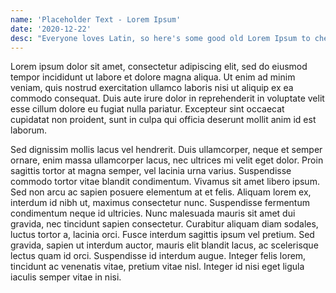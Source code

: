 ```yaml
---
name: 'Placeholder Text - Lorem Ipsum'
date: '2020-12-22'
desc: "Everyone loves Latin, so here's some good old Lorem Ipsum to cheer you up!"
---
```


Lorem ipsum dolor sit amet, consectetur adipiscing elit, sed do eiusmod tempor incididunt ut labore et dolore magna aliqua. Ut enim ad minim veniam, quis nostrud exercitation ullamco laboris nisi ut aliquip ex ea commodo consequat. Duis aute irure dolor in reprehenderit in voluptate velit esse cillum dolore eu fugiat nulla pariatur. Excepteur sint occaecat cupidatat non proident, sunt in culpa qui officia deserunt mollit anim id est laborum.

Sed dignissim mollis lacus vel hendrerit. Duis ullamcorper, neque et semper ornare, enim massa ullamcorper lacus, nec ultrices mi velit eget dolor. Proin sagittis tortor at magna semper, vel lacinia urna varius. Suspendisse commodo tortor vitae blandit condimentum. Vivamus sit amet libero ipsum. Sed non arcu ac sapien posuere elementum at et felis. Aliquam lorem ex, interdum id nibh ut, maximus consectetur nunc. Suspendisse fermentum condimentum neque id ultricies. Nunc malesuada mauris sit amet dui gravida, nec tincidunt sapien consectetur. Curabitur aliquam diam sodales, luctus tortor a, lacinia orci. Fusce interdum sagittis ipsum vel pretium. Sed gravida, sapien ut interdum auctor, mauris elit blandit lacus, ac scelerisque lectus quam id orci. Suspendisse id interdum augue. Integer felis lorem, tincidunt ac venenatis vitae, pretium vitae nisl. Integer id nisi eget ligula iaculis semper vitae in nisi.

